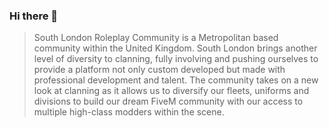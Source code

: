 ### Hi there 👋

> South London Roleplay Community is a Metropolitan based community within the United Kingdom. South London brings another level of diversity to clanning, fully involving and pushing ourselves to provide a platform not only custom developed but made with professional development and talent. The community takes on a new look at clanning as it allows us to diversify our fleets, uniforms and divisions to build our dream FiveM community with our access to multiple high-class modders within the scene.
